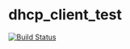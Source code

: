 
# dhcp_client_test
[![Build Status](https://travis-ci.org/quangthanh010290/dhcp_client_test.svg?branch=master)](https://travis-ci.org/quangthanh010290/dhcp_client_test)
